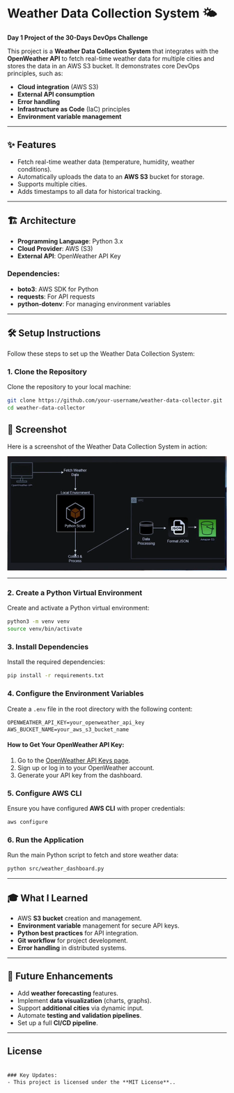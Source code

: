 # Weather Data Collection System 🌤️

**Day 1 Project of the 30-Days DevOps Challenge**

This project is a **Weather Data Collection System** that integrates with the **OpenWeather API** to fetch real-time weather data for multiple cities and stores the data in an AWS S3 bucket. It demonstrates core DevOps principles, such as:

- **Cloud integration** (AWS S3)
- **External API consumption**
- **Error handling**
- **Infrastructure as Code** (IaC) principles
- **Environment variable management**

---

## ✨ Features

- Fetch real-time weather data (temperature, humidity, weather conditions).
- Automatically uploads the data to an **AWS S3** bucket for storage.
- Supports multiple cities.
- Adds timestamps to all data for historical tracking.

---

## 🏗 Architecture

- **Programming Language**: Python 3.x
- **Cloud Provider**: AWS (S3)
- **External API**: OpenWeather API Key

### Dependencies:

- **boto3**: AWS SDK for Python
- **requests**: For API requests
- **python-dotenv**: For managing environment variables

---

## 🛠 Setup Instructions

Follow these steps to set up the Weather Data Collection System:

### 1. Clone the Repository
Clone the repository to your local machine:
```bash
git clone https://github.com/your-username/weather-data-collector.git
cd weather-data-collector
```
## 📸 Screenshot

Here is a screenshot of the Weather Data Collection System in action:

![Screenshot](screenshot.png)

---
### 2. Create a Python Virtual Environment
Create and activate a Python virtual environment:
```bash
python3 -m venv venv
source venv/bin/activate
```

### 3. Install Dependencies
Install the required dependencies:
```bash
pip install -r requirements.txt
```

### 4. Configure the Environment Variables
Create a `.env` file in the root directory with the following content:
```
OPENWEATHER_API_KEY=your_openweather_api_key
AWS_BUCKET_NAME=your_aws_s3_bucket_name
```

#### How to Get Your OpenWeather API Key:
1. Go to the [OpenWeather API Keys page](https://home.openweathermap.org/api_keys).
2. Sign up or log in to your OpenWeather account.
3. Generate your API key from the dashboard.

### 5. Configure AWS CLI
Ensure you have configured **AWS CLI** with proper credentials:
```bash
aws configure
```

### 6. Run the Application
Run the main Python script to fetch and store weather data:
```bash
python src/weather_dashboard.py
```

---

## 🎓 What I Learned

- AWS **S3 bucket** creation and management.
- **Environment variable** management for secure API keys.
- **Python best practices** for API integration.
- **Git workflow** for project development.
- **Error handling** in distributed systems.

---

## 🚀 Future Enhancements

- Add **weather forecasting** features.
- Implement **data visualization** (charts, graphs).
- Support **additional cities** via dynamic input.
- Automate **testing and validation pipelines**.
- Set up a full **CI/CD pipeline**.

---



## License


```

### Key Updates:
- This project is licensed under the **MIT License**..